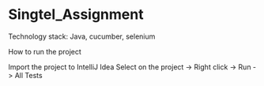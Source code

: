 # Singtel_Assignment
Technology stack:
Java, cucumber, selenium

How to run the project

Import the project to IntelliJ Idea
Select on the project -> Right click -> Run -> All Tests

